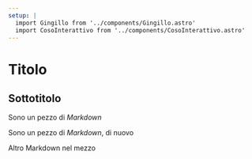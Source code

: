 ```yaml
---
setup: |
  import Gingillo from '../components/Gingillo.astro'
  import CosoInterattivo from '../components/CosoInterattivo.astro'
---
```

# Titolo

## Sottotitolo

Sono un pezzo di *Markdown*

<Gingillo />

<CosoInterattivo />

Sono un pezzo di *Markdown*, di nuovo


<CosoInterattivo />

Altro Markdown nel mezzo

<CosoInterattivo />
